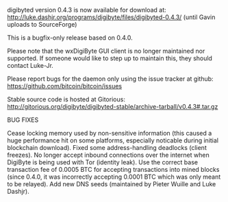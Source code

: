 digibyted version 0.4.3 is now available for download at:
http://luke.dashjr.org/programs/digibyte/files/digibyted-0.4.3/ (until Gavin uploads to SourceForge)

This is a bugfix-only release based on 0.4.0.

Please note that the wxDigiByte GUI client is no longer maintained nor supported. If someone would like to step up to maintain this, they should contact Luke-Jr.

Please report bugs for the daemon only using the issue tracker at github:
https://github.com/bitcoin/bitcoin/issues

Stable source code is hosted at Gitorious:
http://gitorious.org/digibyte/digibyted-stable/archive-tarball/v0.4.3#.tar.gz

BUG FIXES

Cease locking memory used by non-sensitive information (this caused a huge performance hit on some platforms, especially noticable during initial blockchain download).
Fixed some address-handling deadlocks (client freezes).
No longer accept inbound connections over the internet when DigiByte is being used with Tor (identity leak).
Use the correct base transaction fee of 0.0005 BTC for accepting transactions into mined blocks (since 0.4.0, it was incorrectly accepting 0.0001 BTC which was only meant to be relayed).
Add new DNS seeds (maintained by Pieter Wuille and Luke Dashjr).

